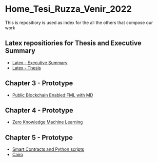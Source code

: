 # Home_Tesi_Ruzza_Venir_2022
This is repositiory is used as index for the all the others that compose our work

## Latex repositiories for Thesis and Executive Summary
- [Latex - Executive Summary](https://github.com/EdoardoV97/Tesi_Latex_Ruzza_Venir_2022)
- [Latex - Thesis](https://github.com/EdoardoV97/Tesi_Latex_Ruzza_Venir_2022)

## Chapter 3 - Prototype
- [Public Blockchain Enabled FML with MD](https://github.com/EdoardoV97/federated_ML/tree/master)

## Chapter 4 - Prototype
- [Zero Knowledge Machine Learning](https://github.com/EdoardoV97/ZK/tree/master)

## Chapter 5 - Prototype
- [Smart Contracts and Python scripts](https://github.com/EdoardoV97/federated_ML)
- [Cairo](https://github.com/EdoardoV97/ZK/tree/MD+ZK)

<!--
## Fee satisfiability - Z3 Python script
- TODO

## Testing blockchains
- TODO
-->
